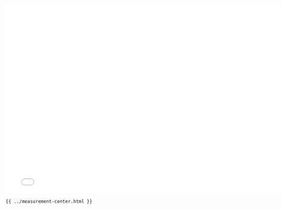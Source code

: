 <iframe src="/measurement-center.html" width="770" height="500" frameBorder="0" seamless="seamless">
</iframe>

```html
{{ ../measurement-center.html }}
```
